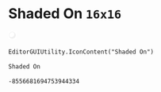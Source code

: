 # Shaded On `16x16`
<img src="/img/Shaded%20On.png" width=16 height=16>

``` CSharp
EditorGUIUtility.IconContent("Shaded On")
```
```
Shaded On
```
```
-8556681694753944334
```
